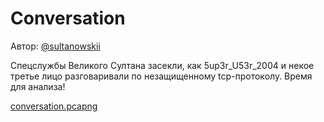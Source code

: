 # Conversation
Автор: [@sultanowskii](http://t.me/sultanowskii)

Спецслужбы Великого Султана засекли, как 5up3r_U53r_2004 и некое третье лицо разговаривали по незащищенному tcp-протоколу. Время для анализа!

[conversation.pcapng](https://drive.google.com/file/d/1uUHS1C6W6FywrmZBKP6jhh2E7ho7PDmV/view?usp=sharing)
